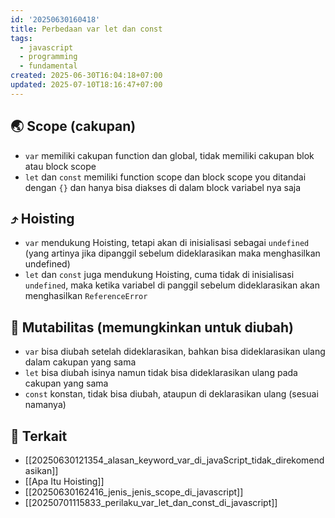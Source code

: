 ```yaml
---
id: '20250630160418'
title: Perbedaan var let dan const
tags:
  - javascript
  - programming
  - fundamental
created: 2025-06-30T16:04:18+07:00
updated: 2025-07-10T18:16:47+07:00
---
```


## 🌏 Scope (cakupan)

- `var` memiliki cakupan function dan global, tidak memiliki cakupan blok atau block scope
- `let` dan `const` memiliki function scope dan block scope you ditandai dengan `{}` dan hanya bisa diakses di dalam block variabel nya saja

## ⤴️ Hoisting

- `var` mendukung Hoisting, tetapi akan di inisialisasi sebagai `undefined` (yang artinya jika dipanggil sebelum dideklarasikan maka menghasilkan undefined)
- `let` dan `const` juga mendukung Hoisting, cuma tidak di inisialisasi `undefined`, maka ketika variabel di panggil sebelum dideklarasikan akan menghasilkan `ReferenceError`

## 📝 Mutabilitas (memungkinkan untuk diubah)

- `var` bisa diubah setelah dideklarasikan, bahkan bisa dideklarasikan ulang dalam cakupan yang sama
- `let` bisa diubah isinya namun tidak bisa dideklarasikan ulang pada cakupan yang sama
- `const` konstan, tidak bisa diubah, ataupun di deklarasikan ulang (sesuai namanya)

## 🔗 Terkait

- [[20250630121354_alasan_keyword_var_di_javaScript_tidak_direkomendasikan]]
- [[Apa Itu Hoisting]]
- [[20250630162416_jenis_jenis_scope_di_javascript]]
- [[20250701115833_perilaku_var_let_dan_const_di_javascript]]
